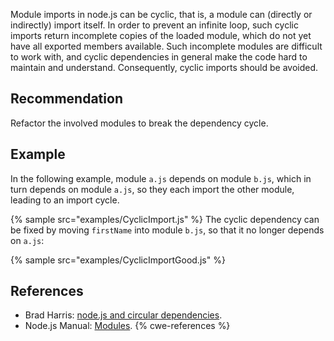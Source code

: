 Module imports in node.js can be cyclic, that is, a module can (directly or indirectly) import itself. In order to prevent an infinite loop, such cyclic imports return incomplete copies of the loaded module, which do not yet have all exported members available. Such incomplete modules are difficult to work with, and cyclic dependencies in general make the code hard to maintain and understand. Consequently, cyclic imports should be avoided.


## Recommendation
Refactor the involved modules to break the dependency cycle.


## Example
In the following example, module `a.js` depends on module `b.js`, which in turn depends on module `a.js`, so they each import the other module, leading to an import cycle.

{% sample src="examples/CyclicImport.js" %}
The cyclic dependency can be fixed by moving `firstName` into module `b.js`, so that it no longer depends on `a.js`:

{% sample src="examples/CyclicImportGood.js" %}

## References
* Brad Harris: [node.js and circular dependencies](https://web.archive.org/web/20200203213815/http://selfcontained.us/2012/05/08/node-js-circular-dependencies/).
* Node.js Manual: [Modules](http://nodejs.org/api/modules.html#modules_cycles).
{% cwe-references %}
